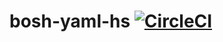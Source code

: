 # bosh-yaml-hs [![CircleCI](https://circleci.com/gh/akshaymankar/bosh-yaml-hs.svg?style=svg)](https://circleci.com/gh/akshaymankar/bosh-yaml-hs)
